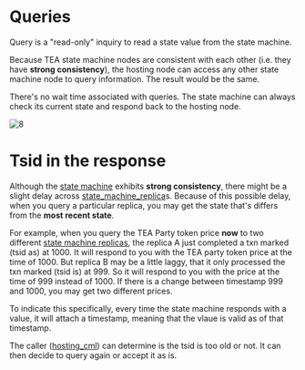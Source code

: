 # Queries

Query is a "read-only" inquiry to read a state value from the state machine.

Because TEA state machine nodes are consistent with each other (i.e. they have **strong consistency**), the hosting node can access any other state machine node to query information. The result would be the same.

There's no wait time associated with queries. The state machine can always check its current state and respond back to the hosting node.

![8](https://user-images.githubusercontent.com/86096370/159343556-a4fc7d94-7630-4d04-be50-4e9ce704ed0f.png)

# Tsid in the response

Although the [state machine](state_machine.md) exhibits **strong consistency**, there might be a slight delay across [state_machine_replica](state_machine_replica.md)s. Because of this possible delay, when you query a particular replica, you may get the state that's differs from the **most recent state**. 

For example, when you query the TEA Party token price **now** to two different [state machine replicas](state_machine_replica.md), the replica A just completed a txn marked (tsid as) at 1000. It will respond to you with the TEA party token price at the time of 1000. But replica B may be a little laggy, that it only processed the txn marked (tsid is) at 999. So it will respond to you with the price at the time of 999 instead of 1000. If there is a change between timestamp 999 and 1000, you may get two different prices.

To indicate this specifically, every time the state machine responds with a value, it will attach a timestamp, meaning that the vlaue is valid as of that timestamp.

The caller ([hosting_cml](hosting_cml.md)) can determine is the tsid is too old or not. It can then decide to query again or accept it as is.
